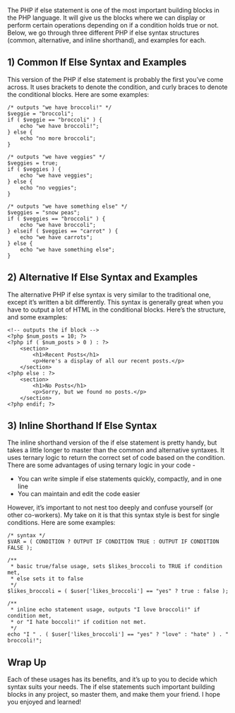 The PHP if else statement is one of the most important building blocks in the PHP language. It will give us the blocks where we can display or perform certain operations depending on if a condition holds true or not. Below, we go through three different PHP if else syntax structures (common, alternative, and inline shorthand), and examples for each.

## 1) Common If Else Syntax and Examples

This version of the PHP if else statement is probably the first you’ve come across. It uses brackets to denote the condition, and curly braces to denote the conditional  blocks. Here are some examples:

```language-php
/* outputs "we have broccoli!" */
$veggie = "broccoli";
if ( $veggie == "broccoli" ) {
	echo "we have broccoli!";
} else {
	echo "no more broccoli";
}

/* outputs "we have veggies" */
$veggies = true;
if ( $veggies ) {
	echo "we have veggies";
} else {
	echo "no veggies";
}

/* outputs "we have something else" */
$veggies = "snow peas";
if ( $veggies == "broccoli" ) {
	echo "we have broccoli";
} elseif ( $veggies == "carrot" ) {
	echo "we have carrots";
} else {
	echo "we have something else";
}
```

## 2) Alternative If Else Syntax and Examples

The alternative PHP if else syntax is very similar to the traditional one, except it’s written a bit differently. This syntax is generally great when you have to output a lot of HTML in the conditional blocks. Here’s the structure, and some examples:

```language-markup
<!-- outputs the if block -->
<?php $num_posts = 10; ?>
<?php if ( $num_posts > 0 ) : ?>
	<section>
		<h1>Recent Posts</h1>
		<p>Here's a display of all our recent posts.</p>
	</section>
<?php else : ?>
	<section>
		<h1>No Posts</h1>
		<p>Sorry, but we found no posts.</p>
	</section>
<?php endif; ?>
```

## 3) Inline Shorthand If Else Syntax

The inline shorthand version of the if else statement is pretty handy, but takes a little longer to master than the common and alternative syntaxes. It uses ternary logic to return the correct set of code based on the condition. There are some advantages of using ternary logic in your code -

* You can write simple if else statements quickly, compactly, and in one line
* You can maintain and edit the code easier

However, it’s important to not nest too deeply and confuse yourself (or other co-workers). My take on it is that this syntax style is best for single conditions. Here are some examples:

```language-php
/* syntax */
$VAR = ( CONDITION ? OUTPUT IF CONDITION TRUE : OUTPUT IF CONDITION FALSE );

/**
 * basic true/false usage, sets $likes_broccoli to TRUE if condition met, 
 * else sets it to false
 */
$likes_broccoli = ( $user['likes_broccoli'] == "yes" ? true : false );

/**
 * inline echo statement usage, outputs "I love broccoli!" if condition met,
 * or "I hate boccoli!" if codition not met.
 */
echo "I " . ( $user['likes_broccoli'] == "yes" ? "love" : "hate" ) . " broccoli!";
```

## Wrap Up

Each of these usages has its benefits, and it’s up to you to decide which syntax suits your needs. The if else statements such important building blocks in any project, so master them, and make them your friend. I hope you enjoyed and learned!